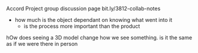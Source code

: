 Accord Project    group discussion page bit.ly/3812-collab-notes
  - how much is the object dependant on knowing what went into it
    - is the process more important than the product
    
  hOw does seeing a 3D model change how we see something. is it the same as if we were there in person
  
